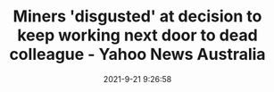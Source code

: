 ---
"title": "Miners 'disgusted' at decision to keep working next door to dead colleague - Yahoo News Australia"
"date": "2021-9-21 9:26:58"
"feed_name": "GOOGLENEWSMINING"
"feed_website": "https://news.google.com/search?q=mining%2Bincident&hl=en-US&gl=US&ceid=US:en"
"feed_rss": "https://news.google.com/rss/search?q=mining%2Bincident&hl=en-US&gl=US&ceid=US:en"
"link": "https://au.news.yahoo.com/work-continued-while-body-was-still-trapped-after-horror-mine-collapse-092658099.html"
"file": "_posts/2021-1-1-40da4aab9614283a71ad4e3e3b2ba8547974d41c.md"
"accident": "1"
"drilling": "0"
"dead": "1"
"injured": "0"
"where": "mining site"
"place": "Australia"
---